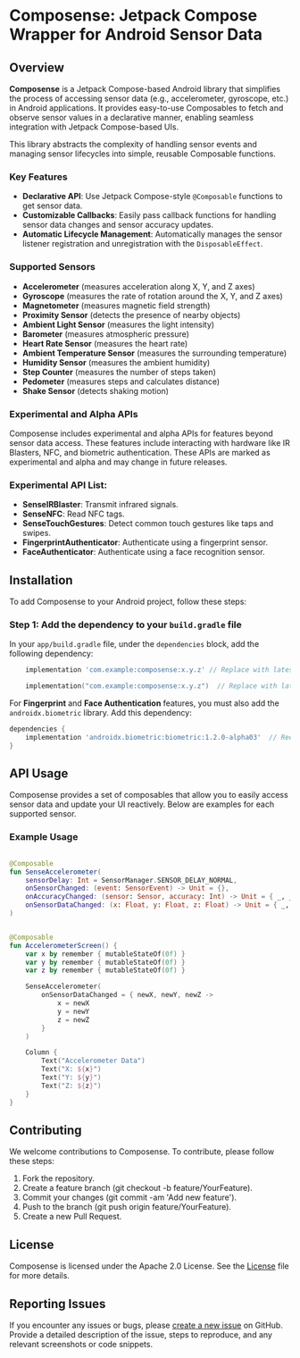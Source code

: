 # Composense: Jetpack Compose Wrapper for Android Sensor Data

## Overview

**Composense** is a Jetpack Compose-based Android library that simplifies the process of accessing sensor data (e.g., accelerometer, gyroscope, etc.) in Android applications. It provides easy-to-use Composables to fetch and observe sensor values in a declarative manner, enabling seamless integration with Jetpack Compose-based UIs.

This library abstracts the complexity of handling sensor events and managing sensor lifecycles into simple, reusable Composable functions.

### Key Features

- **Declarative API**: Use Jetpack Compose-style `@Composable` functions to get sensor data.
- **Customizable Callbacks**: Easily pass callback functions for handling sensor data changes and sensor accuracy updates.
- **Automatic Lifecycle Management**: Automatically manages the sensor listener registration and unregistration with the `DisposableEffect`.

### Supported Sensors

- **Accelerometer** (measures acceleration along X, Y, and Z axes)
- **Gyroscope** (measures the rate of rotation around the X, Y, and Z axes)
- **Magnetometer** (measures magnetic field strength)
- **Proximity Sensor** (detects the presence of nearby objects)
- **Ambient Light Sensor** (measures the light intensity)
- **Barometer** (measures atmospheric pressure)
- **Heart Rate Sensor** (measures the heart rate)
- **Ambient Temperature Sensor** (measures the surrounding temperature)
- **Humidity Sensor** (measures the ambient humidity)
- **Step Counter** (measures the number of steps taken)
- **Pedometer** (measures steps and calculates distance)
- **Shake Sensor** (detects shaking motion)

### Experimental and Alpha APIs

Composense includes experimental and alpha APIs for features beyond sensor data access. These features include interacting with hardware like IR Blasters, NFC, and biometric authentication. These APIs are marked as experimental and alpha and may change in future releases.

### Experimental API List:

- **SenseIRBlaster**: Transmit infrared signals.
- **SenseNFC**: Read NFC tags.
- **SenseTouchGestures**: Detect common touch gestures like taps and swipes.
- **FingerprintAuthenticator**: Authenticate using a fingerprint sensor.
- **FaceAuthenticator**: Authenticate using a face recognition sensor.

## Installation

To add Composense to your Android project, follow these steps:

### Step 1: Add the dependency to your `build.gradle` file

In your `app/build.gradle` file, under the `dependencies` block, add the following dependency:

```groovy
    implementation 'com.example:composense:x.y.z' // Replace with latest version
```
```kotlin
    implementation("com.example:composense:x.y.z")  // Replace with latest version
```
For **Fingerprint** and **Face Authentication** features, you must also add the `androidx.biometric` library. Add this dependency:

```groovy
dependencies {
    implementation 'androidx.biometric:biometric:1.2.0-alpha03'  // Required for biometric authentication - Replace with latest version
}
```

## API Usage

Composense provides a set of composables that allow you to easily access sensor data and update your UI reactively. Below are examples for each supported sensor.

### Example Usage

```kotlin

@Composable
fun SenseAccelerometer(
    sensorDelay: Int = SensorManager.SENSOR_DELAY_NORMAL,
    onSensorChanged: (event: SensorEvent) -> Unit = {},
    onAccuracyChanged: (sensor: Sensor, accuracy: Int) -> Unit = { _, _ -> },
    onSensorDataChanged: (x: Float, y: Float, z: Float) -> Unit = { _, _, _ -> }
)


@Composable
fun AccelerometerScreen() {
    var x by remember { mutableStateOf(0f) }
    var y by remember { mutableStateOf(0f) }
    var z by remember { mutableStateOf(0f) }

    SenseAccelerometer(
        onSensorDataChanged = { newX, newY, newZ ->
            x = newX
            y = newY
            z = newZ
        }
    )

    Column {
        Text("Accelerometer Data")
        Text("X: ${x}")
        Text("Y: ${y}")
        Text("Z: ${z}")
    }
}
```

## Contributing
We welcome contributions to Composense. To contribute, please follow these steps:

1. Fork the repository.
2. Create a feature branch (git checkout -b feature/YourFeature).
3. Commit your changes (git commit -am 'Add new feature').
4. Push to the branch (git push origin feature/YourFeature).
5. Create a new Pull Request.


## License
Composense is licensed under the Apache 2.0 License. See the [License](LICENSE) file for more details.

## Reporting Issues
If you encounter any issues or bugs, please [create a new issue](https://github.com/DeveloperSyndicate/Composense/issues) on GitHub. Provide a detailed description of the issue, steps to reproduce, and any relevant screenshots or code snippets.

